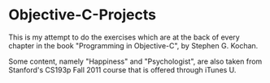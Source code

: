 Objective-C-Projects
====================

This is my attempt to do the exercises which are at the back of every
chapter in the book "Programming in Objective-C", by Stephen G. Kochan.

Some content, namely "Happiness" and "Psychologist", are also taken from
Stanford's CS193p Fall 2011 course that is offered through iTunes U.
